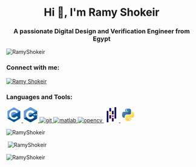 <h1 align="center">Hi 👋, I'm Ramy Shokeir</h1>
<h3 align="center">A passionate Digital Design and Verification Engineer from Egypt</h3>

<p align="left"> <img src="https://komarev.com/ghpvc/?username=RamyShokeir&label=Profile%20views&color=0e75b6&style=flat" alt="RamyShokeir" /> </p>

<h3 align="left">Connect with me:</h3>
<p align="left">
<a href="https://linkedin.com/in/Ramy Shokeir" target="blank"><img align="center" src="https://raw.githubusercontent.com/rahuldkjain/github-profile-readme-generator/master/src/images/icons/Social/linked-in-alt.svg" alt="Ramy Shokeir" height="30" width="40" /></a>
</p>

<h3 align="left">Languages and Tools:</h3>
<p align="left"> <a href="https://www.cprogramming.com/" target="_blank" rel="noreferrer"> <img src="https://raw.githubusercontent.com/devicons/devicon/master/icons/c/c-original.svg" alt="c" width="40" height="40"/> </a> <a href="https://www.w3schools.com/cpp/" target="_blank" rel="noreferrer"> <img src="https://raw.githubusercontent.com/devicons/devicon/master/icons/cplusplus/cplusplus-original.svg" alt="cplusplus" width="40" height="40"/> </a> <a href="https://git-scm.com/" target="_blank" rel="noreferrer"> <img src="https://www.vectorlogo.zone/logos/git-scm/git-scm-icon.svg" alt="git" width="40" height="40"/> </a> <a href="https://www.mathworks.com/" target="_blank" rel="noreferrer"> <img src="https://upload.wikimedia.org/wikipedia/commons/2/21/Matlab_Logo.png" alt="matlab" width="40" height="40"/> </a> <a href="https://opencv.org/" target="_blank" rel="noreferrer"> <img src="https://www.vectorlogo.zone/logos/opencv/opencv-icon.svg" alt="opencv" width="40" height="40"/> </a> <a href="https://pandas.pydata.org/" target="_blank" rel="noreferrer"> <img src="https://raw.githubusercontent.com/devicons/devicon/2ae2a900d2f041da66e950e4d48052658d850630/icons/pandas/pandas-original.svg" alt="pandas" width="40" height="40"/> </a> <a href="https://www.python.org" target="_blank" rel="noreferrer"> <img src="https://raw.githubusercontent.com/devicons/devicon/master/icons/python/python-original.svg" alt="python" width="40" height="40"/> </a> </p>

<p><img align="center" src="https://github-readme-stats.vercel.app/api/top-langs?username=RamyShokeir&show_icons=true&locale=en&layout=compact" alt="RamyShokeir" /></p>


<p>&nbsp;<img align="center" src="https://github-readme-stats.vercel.app/api?username=RamyShokeir&show_icons=true&locale=en" alt="RamyShokeir" /></p>
<p><img align="center" src="https://github-readme-streak-stats.herokuapp.com/?user=RamyShokeir&" alt="RamyShokeir" /></p>

